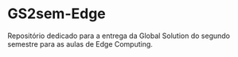# GS2sem-Edge
Repositório dedicado para a entrega da Global Solution do segundo semestre para as aulas de Edge Computing.
